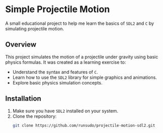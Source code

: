 # Simple Projectile Motion

A small educational project to help me learn the basics of `SDL2` and `C` by simulating projectile motion.

## Overview

This project simulates the motion of a projectile under gravity using basic physics formulas. It was created as a learning exercise to:

- Understand the syntax and features of `C`.
- Learn how to use the `SDL2` library for simple graphics and animations.
- Explore basic physics simulation concepts.

## Installation

1. Make sure you have `SDL2` installed on your system.
2. Clone the repository:
   ```bash
   git clone https://github.com/runsudo/projectile-motion-sdl2.git
